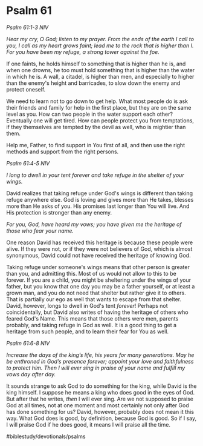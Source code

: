 # Psalm 61
*Psalm 61:1-3 NIV*

*Hear my cry, O God; listen to my prayer. From the ends of the earth I call to you, I call as my heart grows faint; lead me to the rock that is higher than I. For you have been my refuge, a strong tower against the foe.*

If one faints, he holds himself to something that is higher than he is, and when one drowns, he too must hold something that is higher than the water in which he is. A wall, a citadel, is higher than men, and especially to higher than the enemy's height and barricades, to slow down the enemy and protect oneself.

We need to learn not to go down to get help. What most people do is ask their friends and family for help in the first place, but they are on the same level as you. How can two people in the water support each other? Eventually one will get tired.
How can people protect you from temptations, if they themselves are tempted by the devil as well, who is mightier than them.

Help me, Father, to find support in You first of all, and then use the right methods and support from the right persons.

*Psalm 61:4-5 NIV*

*I long to dwell in your tent forever and take refuge in the shelter of your wings.*

David realizes that taking refuge under God's wings is different than taking refuge anywhere else. God is loving and gives more than He takes, blesses more than He asks of you. His promises last longer than You will live. And His protection is stronger than any enemy.

*For you, God, have heard my vows; you have given me the heritage of those who fear your name.*

One reason David has received this heritage is because these people were alive. If they were not, or if they were not believers of God, which is almost synonymous, David could not have received the heritage of knowing God.

Taking refuge under someone's wings means that other person is greater than you, and admitting this. Most of us would not allow to this to be forever. If you are a child, you might be sheltering under the wings of your father, but you know that one day you may be a father yourself, or at least a grown man, and you do not need that shelter but rather give it to others.
That is partially our ego as well that wants to escape from that shelter.
David, however, longs to dwell in God's tent *forever*! 
Perhaps not coincidentally, but David also writes of having the heritage of others who feared God's Name. This means that those others were men, parents probably, and taking refuge in God as well.
It is a good thing to get a heritage from such people, and to learn their fear for You as well.

*Psalm 61:6-8 NIV*

*Increase the days of the king’s life, his years for many generations. May he be enthroned in God’s presence forever; appoint your love and faithfulness to protect him. Then I will ever sing in praise of your name and fulfill my vows day after day.*

It sounds strange to ask God to do something for the king, while David is the king himself. I suppose he means a king who does good in the eyes of God.
But after that he writes, *then* I will ever sing. Are we not supposed to praise God at all times, not at one moment and most certainly not only after God has done something for us? 
David, however, probably does not mean it this way. What God does is good, by definition, because God is good. So if I say, I will praise God if he does good, it means I will praise all the time.

#biblestudy/devotionals/psalms